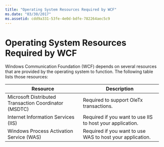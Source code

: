 ```yaml
---
title: "Operating System Resources Required by WCF"
ms.date: "03/30/2017"
ms.assetid: cdd9a331-53fe-4e0d-bdfe-782264aec5c9
---
```

# Operating System Resources Required by WCF

Windows Communication Foundation (WCF) depends on several resources that are provided by the operating system to function. The following table lists those resources:

|Resource|Description|
|--------------|-----------------|
|Microsoft Distributed Transaction Coordinator (MSDTC)|Required to support OleTx transactions.|
|Internet Information Services (IIS)|Required if you want to use IIS to host your application.|
|Windows Process Activation Service (WAS)|Required if you want to use WAS to host your application.|
